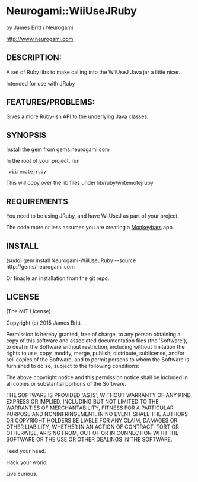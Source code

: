 Neurogami::WiiUseJRuby
===================

by James Britt / Neurogami

http://www.neurogami.com


DESCRIPTION:
-------------------

A set of Ruby libs to make calling into the WiiUseJ Java jar a little nicer.  

Intended for use with JRuby


FEATURES/PROBLEMS:
-------------------

Gives a more Ruby-ish API to the underlying Java classes.

SYNOPSIS
------------

Install the gem from gems.neurogami.com

In the root of your project, run 

     wiiremotejruby
  

This will copy over the lib files under lib/ruby/wiitemotejruby



REQUIREMENTS
-------------------

You need to be using JRuby, and have WiiUseJ as part of your project.

The code more or less assumes you are creating a [Monkeybars](https://github.com/monkeybars/monkeybars-core) app.


INSTALL
-------------------

(sudo) gem install Neurogami-WiiUseJRuby --source http://gems/neurogami.com

Or finagle an installation from the git repo.

LICENSE
--------------

(The MIT License)

Copyright (c) 2015 James Britt

Permission is hereby granted, free of charge, to any person obtaining
a copy of this software and associated documentation files (the
'Software'), to deal in the Software without restriction, including
without limitation the rights to use, copy, modify, merge, publish,
distribute, sublicense, and/or sell copies of the Software, and to
permit persons to whom the Software is furnished to do so, subject to
the following conditions:

The above copyright notice and this permission notice shall be
included in all copies or substantial portions of the Software.

THE SOFTWARE IS PROVIDED 'AS IS', WITHOUT WARRANTY OF ANY KIND,
EXPRESS OR IMPLIED, INCLUDING BUT NOT LIMITED TO THE WARRANTIES OF
MERCHANTABILITY, FITNESS FOR A PARTICULAR PURPOSE AND NONINFRINGEMENT.
IN NO EVENT SHALL THE AUTHORS OR COPYRIGHT HOLDERS BE LIABLE FOR ANY
CLAIM, DAMAGES OR OTHER LIABILITY, WHETHER IN AN ACTION OF CONTRACT,
TORT OR OTHERWISE, ARISING FROM, OUT OF OR IN CONNECTION WITH THE
SOFTWARE OR THE USE OR OTHER DEALINGS IN THE SOFTWARE.


Feed your head.

Hack your world.

Live curious.
